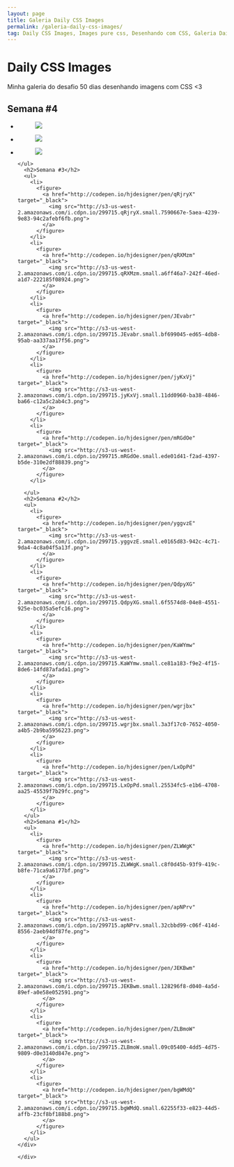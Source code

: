 ```yaml
---
layout: page
title: Galeria Daily CSS Images
permalink: /galeria-daily-css-images/
tag: Daily CSS Images, Images pure css, Desenhando com CSS, Galeria Daily CSS Images
---
```


<div class="page-content daily">
  <div class="page-center">
    <h1>Daily CSS Images</h1>
    <p>Minha galeria do desafio 50 dias desenhando imagens com CSS <3</p>
    <div class="box-semanas">
    <h2>Semana #4</h2>
    <ul>
      <li>
        <figure>
          <a href="http://codepen.io/hjdesigner/pen/pROGwj" target="_black">
            <img src="http://s3-us-west-2.amazonaws.com/i.cdpn.io/299715.pROGwj.small.213e46fd-8778-4a98-a53b-f5bb4257a9b6.png">
          </a>
        </figure>
      </li>
      <li>
        <figure>
          <a href="http://codepen.io/hjdesigner/pen/PWxEWb" target="_black">
            <img src="http://s3-us-west-2.amazonaws.com/i.cdpn.io/299715.PWxEWb.small.62f27410-0a7a-453e-a18b-b6620f696034.png">
          </a>
        </figure>
      </li>
      <li>
        <figure>
          <a href="http://codepen.io/hjdesigner/pen/apPzag" target="_black">
            <img src="http://s3-us-west-2.amazonaws.com/i.cdpn.io/299715.apPzag.small.4a3ab6f8-91b2-4763-9e3a-05cd8eb6db85.png">
          </a>
        </figure>
      </li>
      

    </ul>
      <h2>Semana #3</h2>
      <ul>
        <li>
          <figure>
            <a href="http://codepen.io/hjdesigner/pen/qRjryX" target="_black">
              <img src="http://s3-us-west-2.amazonaws.com/i.cdpn.io/299715.qRjryX.small.7590667e-5aea-4239-9e83-94c2afebf6fb.png">
            </a>
          </figure>
        </li>
        <li>
          <figure>
            <a href="http://codepen.io/hjdesigner/pen/qRXMzm" target="_black">
              <img src="http://s3-us-west-2.amazonaws.com/i.cdpn.io/299715.qRXMzm.small.a6ff46a7-242f-46ed-a1d7-222185f08924.png">
            </a>
          </figure>
        </li>
        <li>
          <figure>
            <a href="http://codepen.io/hjdesigner/pen/JEvabr" target="_black">
              <img src="http://s3-us-west-2.amazonaws.com/i.cdpn.io/299715.JEvabr.small.bf699045-ed65-4db8-95ab-aa337aa17f56.png">
            </a>
          </figure>
        </li>
        <li>
          <figure>
            <a href="http://codepen.io/hjdesigner/pen/jyKxVj" target="_black">
              <img src="http://s3-us-west-2.amazonaws.com/i.cdpn.io/299715.jyKxVj.small.11dd0960-ba38-4846-ba66-c12a5c2ab4c3.png">
            </a>
          </figure>
        </li>
        <li>
          <figure>
            <a href="http://codepen.io/hjdesigner/pen/mRGdOe" target="_black">
              <img src="http://s3-us-west-2.amazonaws.com/i.cdpn.io/299715.mRGdOe.small.ede01d41-f2ad-4397-b5de-310e2df88839.png">
            </a>
          </figure>
        </li>

      </ul>
      <h2>Semana #2</h2>
      <ul>
        <li>
          <figure>
            <a href="http://codepen.io/hjdesigner/pen/yggvzE" target="_black">
              <img src="http://s3-us-west-2.amazonaws.com/i.cdpn.io/299715.yggvzE.small.e0165d83-942c-4c71-9da4-4c8a04f5a13f.png">
            </a>
          </figure>
        </li>
        <li>
          <figure>
            <a href="http://codepen.io/hjdesigner/pen/QdpyXG" target="_black">
              <img src="http://s3-us-west-2.amazonaws.com/i.cdpn.io/299715.QdpyXG.small.6f5574d8-04e8-4551-925e-bc035a5efc16.png">
            </a>
          </figure>
        </li>
        <li>
          <figure>
            <a href="http://codepen.io/hjdesigner/pen/KaWYmw" target="_black">
              <img src="http://s3-us-west-2.amazonaws.com/i.cdpn.io/299715.KaWYmw.small.ce81a183-f9e2-4f15-8de6-14fd87afada1.png">
            </a>
          </figure>
        </li>
        <li>
          <figure>
            <a href="http://codepen.io/hjdesigner/pen/wgrjbx" target="_black">
              <img src="http://s3-us-west-2.amazonaws.com/i.cdpn.io/299715.wgrjbx.small.3a3f17c0-7652-4050-a4b5-2b9ba5956223.png">
            </a>
          </figure>
        </li>
        <li>
          <figure>
            <a href="http://codepen.io/hjdesigner/pen/LxOpPd" target="_black">
              <img src="http://s3-us-west-2.amazonaws.com/i.cdpn.io/299715.LxOpPd.small.25534fc5-e1b6-4708-aa25-45539f7b29fc.png">
            </a>
          </figure>
        </li>
      </ul>
      <h2>Semana #1</h2>
      <ul>
        <li>
          <figure>
            <a href="http://codepen.io/hjdesigner/pen/ZLWWgK" target="_black">
              <img src="http://s3-us-west-2.amazonaws.com/i.cdpn.io/299715.ZLWWgK.small.c8f0d45b-93f9-419c-b8fe-71ca9a6177bf.png">
            </a>
          </figure>
        </li>
        <li>
          <figure>
            <a href="http://codepen.io/hjdesigner/pen/apNPrv" target="_black">
              <img src="http://s3-us-west-2.amazonaws.com/i.cdpn.io/299715.apNPrv.small.32cbbd99-c06f-414d-8556-2aeb94df87fe.png">
            </a>
          </figure>
        </li>
        <li>
          <figure>
            <a href="http://codepen.io/hjdesigner/pen/JEKBwm" target="_black">
              <img src="http://s3-us-west-2.amazonaws.com/i.cdpn.io/299715.JEKBwm.small.128296f8-d040-4a5d-89ef-a0e58e052591.png">
            </a>
          </figure>
        </li>
        <li>
          <figure>
            <a href="http://codepen.io/hjdesigner/pen/ZLBmoW" target="_black">
              <img src="http://s3-us-west-2.amazonaws.com/i.cdpn.io/299715.ZLBmoW.small.09c05400-4dd5-4d75-9809-d0e3140d847e.png">
            </a>
          </figure>
        </li>
        <li>
          <figure>
            <a href="http://codepen.io/hjdesigner/pen/bgWMdQ" target="_black">
              <img src="http://s3-us-west-2.amazonaws.com/i.cdpn.io/299715.bgWMdQ.small.62255f33-e823-44d5-affb-23cf8bf188b8.png">
            </a>
          </figure>
        </li>
      </ul>
    </div>

	</div>
</div>
